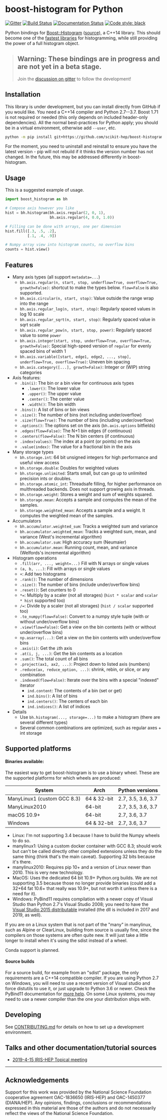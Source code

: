 # boost-histogram for Python

[![Gitter][gitter-badge]][gitter-link]
[![Build Status][azure-badge]][azure-link]
[![Documentation Status][rtd-badge]][rtd-link]
[![Code style: black](https://img.shields.io/badge/code%20style-black-000000.svg)](https://github.com/ambv/black)

Python bindings for [Boost::Histogram][] ([source][Boost::Histogram source]), a C++14 library. This should become one of the [fastest libraries][] for histogramming, while still providing the power of a full histogram object.

> ## Warning: These bindings are in progress and are not yet in a beta stage.
>
> Join the [discussion on gitter][gitter-link] to follow the development!



## Installation

This library is under development, but you can install directly from GitHub if you would like. You need a C++14 compiler and Python 2.7--3.7. Boost 1.71 is not required or needed (this only depends on included header-only dependencies).
All the normal best-practices for Python apply; you should be in a virtual environment, otherwise add `--user`, etc.

```bash
python -m pip install git+https://github.com/scikit-hep/boost-histogram.git@develop
```

For the moment, you need to uninstall and reinstall to ensure you have the latest version - pip will not rebuild if it thinks the version number has not changed. In the future, this may be addressed differently in boost-histogram.

## Usage

This is a suggested example of usage.

```python
import boost_histogram as bh

# Compose axis however you like
hist = bh.histogram(bh.axis.regular(2, 0, 1),
                    bh.axis.regular(4, 0.0, 1.0))

# Filling can be done with arrays, one per dimension
hist.fill([.3, .5, .2],
          [.1, .4, .9])

# Numpy array view into histogram counts, no overflow bins
counts = hist.view()
```

## Features

* Many axis types (all support `metadata=...`)
    * `bh.axis.regular(n, start, stop, underflow=True, overflow=True, growth=False)`: shortcut to make the types below. `flow=False` is also supported.
    * `bh.axis.circular(n, start, stop)`: Value outside the range wrap into the range
    * `bh.axis.regular_log(n, start, stop)`: Regularly spaced values in log 10 scale
    * `bh.axis.regular_sqrt(n, start, stop)`: Regularly spaced value in sqrt scale
    * `bh.axis.regular_pow(n, start, stop, power)`: Regularly spaced value to some `power`
    * `bh.axis.integer(start, stop, underflow=True, overflow=True, growth=False)`: Special high-speed version of `regular` for evenly spaced bins of width 1
    * `bh.axis.variable([start, edge1, edge2, ..., stop], underflow=True, overflow=True)`: Uneven bin spacing
    * `bh.axis.category([...], growth=False)`: Integer or (WIP) string categories
* Axis features:
    * `.bin(i)`: The bin or a bin view for continuous axis types
        * `.lower()`: The lower value
        * `.upper()`: The upper value
        * `.center()`: The center value
        * `.width()`: The bin width
    * `.bins()`: A list of bins or bin views
    * `.size()`: The number of bins (not including under/overflow)
    * `.size(flow=True)`: The number of bins (including under/overflow)
    * `.options()`: The options set on the axis (`bh.axis.options` bitfields)
    * `.edges(flow=False)`: The N+1 bin edges (if continuous)
    * `.centers(flow=False)`: The N bin centers (if continuous)
    * `.index(values)`: The index at a point (or points) on the axis
    * `.value(index)`: The value for a fractional bin in the axis
* Many storage types
    * `bh.storage.int`: 64 bit unsigned integers for high performance and useful view access
    * `bh.storage.double`: Doubles for weighted values
    * `bh.storage.unlimited`: Starts small, but can go up to unlimited precision ints or doubles.
    * `bh.storage.atomic_int`: Threadsafe filling, for higher performance on multhreaded backends. Does not support growing axis in threads.
    * `bh.storage.weight`: Stores a weight and sum of weights squared.
    * `bh.storage.mean`: Accepts a sample and computes the mean of the samples.
    * `bh.storage.weighted_mean`: Accepts a sample and a weight. It computes the weighted mean of the samples.
* Accumulators
    * `bh.accumulator.weighted_sum`: Tracks a weighted sum and variance
    * `bh.accumulator.weighted_mean`: Tracks a weighted sum, mean, and variance (West's incremental algorithm)
    * `bh.accumulator.sum`: High accuracy sum (Neumaier)
    * `bh.accumulator.mean`: Running count, mean, and variance (Welfords's incremental algorithm)
* Histogram operations
    * `.fill(arr, ..., weight=...)` Fill with N arrays or single values
    * `(a, b, ...)`: Fill with arrays or single values
    * `+`: Add two histograms
    * `.rank()`: The number of dimensions
    * `.size()`: The number of bins (include under/overflow bins)
    * `.reset()`: Set counters to 0
    * `*=`: Multiply by a scaler (not all storages) (`hist * scalar` and `scalar * hist` supported too)
    * `/=`: Divide by a scaler (not all storages) (`hist / scalar` supported too)
    * `.to_numpy(flow=False)`: Convert to a numpy style tuple (with or without under/overflow bins)
    * `.view(flow=False)`: Get a view on the bin contents (with or without under/overflow bins)
    * `np.asarray(...)`: Get a view on the bin contents with under/overflow bins
    * `.axis(i)`: Get the `i`th axis
    * `.at(i, j, ...)`: Get the bin contents as a location
    * `.sum()`: The total count of all bins
    * `.project(ax1, ax2, ...)`: Project down to listed axis (numbers)
    * `.reduce(ax, reduce_option, ...)`: shrink, rebin, or slice, or any combination
    * `.indexed(flow=False)`: Iterate over the bins with a special "indexed" iterator
        * `ind.content`: The contents of a bin (set or get)
        * `ind.bins()`: A list of bins
        * `ind.centers()`: The centers of each bin
        * `ind.indices()`: A list of indices
* Details
    * Use `bh.histogram(..., storage=...)` to make a histogram (there are several different types)
    * Several common combinations are optimized, such as regular axes + int storage


## Supported platforms

#### Binaries available:

The easiest way to get boost-histogram is to use a binary wheel. These are the supported platforms for which wheels are produced:

| System | Arch | Python versions |
|---------|-----|------------------|
| ManyLinux1 (custom GCC 8.3) | 64 & 32-bit | 2.7, 3.5, 3.6, 3.7 |
| ManyLinux2010 | 64-bit | 2.7, 3.5, 3.6, 3.7 |
| macOS 10.9+ | 64-bit | 2.7, 3.6, 3.7 |
| Windows | 64 & 32-bit | 2.7, 3.6, 3.7 |


* Linux: I'm not supporting 3.4 because I have to build the Numpy wheels to do so.
* manylinux1: Using a custom docker container with GCC 8.3; should work but can't be called directly other compiled extensions unless they do the same thing (think that's the main caveat). Supporting 32 bits because it's there.
* manylinux2010: Requires pip 10+ and a version of Linux newer than 2010. This is very new technology.
* MacOS: Uses the dedicated 64 bit 10.9+ Python.org builds. We are not supporting 3.5 because those no longer provide binaries (could add a 32+64 fat 10.6+ that really was 10.9+, but not worth it unless there is a need for it).
* Windows: PyBind11 requires compilation with a newer copy of Visual Studio than Python 2.7's Visual Studio 2008; you need to have the [Visual Studio 2015 distributable][msvc2015] installed (the dll is included in 2017 and 2019, as well).

[msvc2015]: https://www.microsoft.com/en-us/download/details.aspx?id=48145

If you are on a Linux system that is not part of the "many" in manylinux, such as Alpine or ClearLinux, building from source is usually fine, since the compilers on those systems are often quite new. It will just take a little longer to install when it's using the sdist instead of a wheel.

Conda support is planned.

#### Source builds

For a source build, for example from an "sdist" package, the only requirements are a C++14 compatible compiler. If you are using Python 2.7 on Windows, you will need to use a recent version of Visual studio and force distutils to use it, or just upgrade to Python 3.6 or newer. Check the PyBind11 documentation for [more help](https://pybind11.readthedocs.io/en/stable/faq.html#working-with-ancient-visual-studio-2009-builds-on-windows). On some Linux systems, you may need to use a newer compiler than the one your distribution ships with.

## Developing

See [CONTRIBUTING.md](./CONTRIBUTING.md) for details on how to set up a development environment.


## Talks and other documentation/tutorial sources

* [2019-4-15 IRIS-HEP Topical meeting](https://indico.cern.ch/event/803122/)

---

## Acknowledgements

Support for this work was provided by the National Science Foundation cooperative agreement OAC-1836650 (IRIS-HEP) and OAC-1450377 (DIANA/HEP). Any opinions, findings, conclusions or recommendations expressed in this material are those of the authors and do not necessarily reflect the views of the National Science Foundation.

[gitter-badge]:            https://badges.gitter.im/HSF/PyHEP-histogramming.svg
[gitter-link]:             https://gitter.im/HSF/PyHEP-histogramming?utm_source=badge&utm_medium=badge&utm_campaign=pr-badge
[azure-badge]:             https://dev.azure.com/scikit-hep/boost-histogram/_apis/build/status/scikit-hep.boost-histogram?branchName=develop
[azure-link]:              https://dev.azure.com/scikit-hep/boost-histogram/_build/latest?definitionId=2&branchName=develop
[rtd-badge]:               https://readthedocs.org/projects/boost-histogram/badge/?version=latest
[rtd-link]:                https://boost-histogram.readthedocs.io/en/latest/?badge=latest

[Boost::Histogram]:        https://www.boost.org/doc/libs/1_71_0/libs/histogram/doc/html/index.html
[Boost::Histogram source]: https://github.com/boostorg/histogram
[fastest libraries]:       https://iscinumpy.gitlab.io/post/histogram-speeds-in-python/
